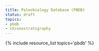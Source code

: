 ```yaml
---
title: Paleobiology Database (PBDB)
status: draft
topics:
- pbdb
- chronostratigraphy
---
```

{% include resource_list topics='pbdb' %}